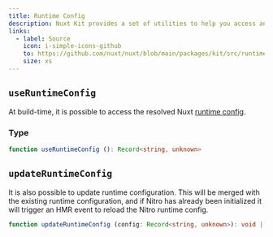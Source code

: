 ```yaml
---
title: Runtime Config
description: Nuxt Kit provides a set of utilities to help you access and modify Nuxt runtime configuration.
links:
  - label: Source
    icon: i-simple-icons-github
    to: https://github.com/nuxt/nuxt/blob/main/packages/kit/src/runtime-config.ts
    size: xs
---
```


## `useRuntimeConfig`

At build-time, it is possible to access the resolved Nuxt [runtime config](/docs/guide/going-further/runtime-config).

### Type

```ts
function useRuntimeConfig (): Record<string, unknown>
```

## `updateRuntimeConfig`

It is also possible to update runtime configuration. This will be merged with the existing runtime configuration, and if Nitro has already been initialized it will trigger an HMR event to reload the Nitro runtime config.

```ts
function updateRuntimeConfig (config: Record<string, unknown>): void | Promise<void>
```
